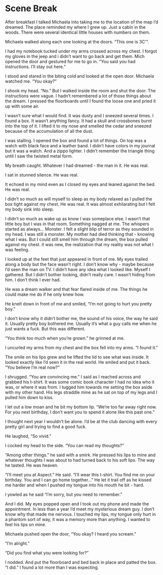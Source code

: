 # Scene Break

After breakfast I talked Michaela into taking me to the location of the map I’d dreamed. The place reminded my where I grew up. Just a cabin in the woods. There were several identical little houses with numbers on them.

Michaela walked along each one looking at the doors. “This one is 3C’“.

I had my notebook tucked under my arms crossed across my chest. I forgot my gloves in the jeep and i didn’t want to go back and get them. Mich opened the door and gestured for me to go in. “You said you had instructions. I’ll stay out here.”

I stood and stared in the biting cold and looked at the open door. Michaela watched me. “You okay?”

I shook my head. “No.” But I walked inside the room and shut the door. The instructions were vague. I hadn’t remembered a lot of those things about the dream. I pressed the floorboards until I found the loose one and pried it up with some air.

I wasn’t sure what I would find. It was dusty and I sneezed several times. I found a box. It wasn’t anything fancy. It had a skull and crossbones burnt into the top of it. I lifted it to my nose and smelled the cedar and sneezed because of the accumulation of all the dust.

I was stalling. I opened the box and found a lot of things. On top was a watch with black face and a leather band. I didn’t have colors in my journal but it was a watch. And a zippo lighter. I didn’t remember the triangle thing until I saw the twisted metal form.

My breath caught. Whatever I had dreamed - the man in it. He was real.

I sat in stunned silence. He was real.

It echoed in my mind even as I closed my eyes and leaned against the bed. He was real.

I didn’t so much as will myself to sleep as my body relaxed as I pulled the box tight against my chest. He was real. It was almost exhilarating but I felt my body sink into sleep.

I didn’t so much as wake up as know I was someplace else. I wasn’t that little boy but I was in that room. Something nagged at me. The whispers started as always… Monster. I felt a slight blip of terror as they sounded in my head. I was still a monster. My mother had died thinking that - knowing what I was. But I could still smell him through the dream, the box pulled against my chest. it was new, the realization that my reality was not what I was feeling.

I looked up at the feet that just appeared in front of me. My eyes trailed along a body but the face wasn’t right. I don’t know why - maybe because I’d seen the man on TV. I didn’t have any idea what I looked like. Myself I gathered. But I didn’t bother looking, didn’t really care. I wasn’t hiding from him. I don’t think I ever had.

He was a dream walker and that fear flared inside of me. The things he could make me do if he only knew how.

He knelt down in front of me and smiled, “I’m not going to hurt you pretty boy.”

I don’t know why it didn’t bother me, the sound of his voice, the way he said it. Usually pretty boy bothered me. Usually it’s what a guy calls me when he just wants a fuck. But this was different.

“You think too much when you’re grown.” he grinned at me.

I uncurled my arms from my chest and the box fell into my arms. “I found it.”

The smile on his lips grew and he lifted the lid to see what was inside. It looked exactly like I’d seen it in the real world. He smiled and put it back. “You believe I’m real now?”

I shrugged. “You are convincing me.” I said as I reached across and grabbed his t-shirt. It was some comic book character I had no idea who it was, or where it was from. I tugged him towards me setting the box aside with my other hand. His legs straddle mine as he sat on top of my legs and I pulled him down to kiss.

I let out a low moan and he bit my bottom lip. “We’re too far away right now. For you next birthday, I don’t want you to spend it alone like this past one.”

I thought next year I wouldn’t be alone. I’d be at the club dancing with every pretty girl and trying to find a good fuck.

He laughed, “So vivid.”

I cocked my head to the side. “You can read my thoughts?”

“Among other things.” he said with a smirk. He pressed his lips to mine and whatever thoughts I was about to had turned back to his soft lips. The way he tasted. He was heaven.

“I’ll meet you at Aspect.” He said. “I’ll wear this t-shirt. You find me on your birthday. You and I can go home together…” He let it trail off as he kissed me harder and when I pushed my tongue into his mouth he bit - hard.

I yowled as he said “I’m sorry, but you need to remember.”

And I did. My eyes popped open and I took out my phone and made the appointment. In less than a year I’d meet my mysterious dream guy. I don’t know why that made me nervous. I touched my lips, my tongue only hurt in a phantom sort of way, it was a memory more than anything. I wanted to feel his lips on mine.

Michaela pushed open the door, “You okay? I heard you scream.”

“I’m alright.”

“Did you find what you were looking for?”

I nodded. And put the floorboard and bed back in place and patted the box. “I did.” I found a lot more than I was expecting.

